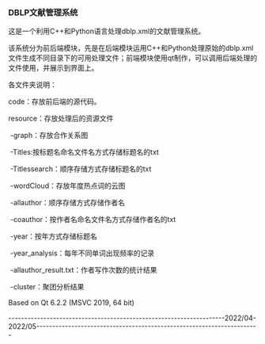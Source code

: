 ### DBLP文献管理系统

这是一个利用C++和Python语言处理dblp.xml的文献管理系统。

该系统分为前后端模块，先是在后端模块运用C++和Python处理原始的dblp.xml文件生成不同目录下的可用处理文件；前端模块使用qt制作，可以调用后端处理的文件使用，并展示到界面上。

各文件夹说明：

code：存放前后端的源代码。

resource：存放处理后的资源文件

​	-graph：存放合作关系图

​	-Titles:按标题名命名文件名方式存储标题名的txt

​	-Titlessearch：顺序存储方式存储标题名的txt

​	-wordCloud：存放年度热点词的云图

​	-allauthor：顺序存储方式存储作者名

​	-coauthor：按作者名命名文件名方式存储作者名的txt

​	-year：按年方式存储标题名

​	-year_analysis：每年不同单词出现频率的记录

​	-allauthor_result.txt：作者写作次数的统计结果

​	-cluster：聚团分析结果

Based on Qt 6.2.2 (MSVC 2019, 64 bit)

--------------------------------------------------------------------2022/04-2022/05----------------------------------------------------------------------
